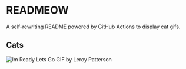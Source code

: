 # READMEOW

A self-rewriting README powered by GitHub Actions to display cat gifs.

## Cats

![Im Ready Lets Go GIF by Leroy Patterson](https://media4.giphy.com/media/CjmvTCZf2U3p09Cn0h/200.gif?cid=9acd02dawd1batlz2mnbl1mnbhdfop4aakob9mu917fjwp3l&ep=v1_gifs_search&rid=200.gif&ct=g)
